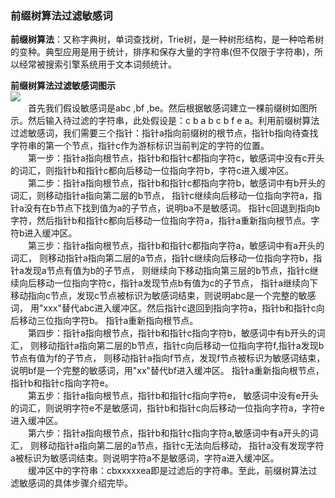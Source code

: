 ### 前缀树算法过滤敏感词  

**前缀树算法**：又称字典树，单词查找树，Trie树，是一种树形结构，是一种哈希树的变种。典型应用是用于统计，排序和保存大量的字符串(但不仅限于字符串)，所以经常被搜索引擎系统用于文本词频统计。   

**前缀树算法过滤敏感词图示**  
![](https://github.com/zhuqianqian1996/Technology/blob/master/%E5%9B%BE%E7%89%87/2.bmp)  
&emsp;&emsp;首先我们假设敏感词是abc ,bf ,be。然后根据敏感词建立一棵前缀树如图所示。然后输入待过滤的字符串，此处假设是：c b a b c b f e a。利用前缀树算法过滤敏感词，我们需要三个指针：指针a指向前缀树的根节点，指针b指向待查找字符串的第一个节点，指针c作为游标标识当前判定的字符的位置。  
&emsp;&emsp;第一步：指针a指向根节点，指针b和指针c都指向字符c，敏感词中没有c开头的词汇，则指针b和指针c都向后移动一位指向字符b，字符c进入缓冲区。  
&emsp;&emsp;第二步：指针a指向根节点，指针b和指针c都指向字符b，敏感词中有b开头的词汇，则移动指针a指向第二层的b节点，
指针c继续向后移动一位指向字符a，指针a没有在b节点下找到值为a的子节点，说明ba不是敏感词。
指针c回退到指向b字符，然后指针b和指针c都向后移动一位指向字符a，指针a重新指向根节点。字符b进入缓冲区。  
&emsp;&emsp;第三步：指针a指向根节点，指针b和指针c都指向字符a，敏感词中有a开头的词汇，
则移动指针a指向第二层的a节点，指针c继续向后移动一位指向字符b，指针a发现a节点有值为b的子节点，
则继续向下移动指向第三层的b节点，指针c继续向后移动一位指向字符c，指针a发现节点b有值为c的子节点，
指针a继续向下移动指向c节点，发现c节点被标识为敏感词结束，则说明abc是一个完整的敏感词，
用"xxx"替代abc进入缓冲区。然后指针c退回到指向字符a，指针b和指针c向后移动三位指向字符b。
指针a重新指向根节点。  
&emsp;&emsp;第四步：指针a指向根节点，指针b和指针c指向字符b，敏感词中有b开头的词汇，
则移动指针a指向第二层的b节点，指针c向后移动一位指向字符f,指针a发现b节点有值为f的子节点，
则移动指针a指向f节点，发现f节点被标识为敏感词结束，说明bf是一个完整的敏感词，用"xx"替代bf进入缓冲区。
指针a重新指向根节点，指针b和指针c指向字符e。    
&emsp;&emsp;第五步：指针a指向根节点，指针b和指针c指向字符e，
敏感词中没有e开头的词汇，则说明字符e不是敏感词，指针b和指针c向后移动一位指向字符a，字符e进入缓冲区。  
&emsp;&emsp;第六步：指针a指向根节点，指针b和指针c指向字符a,敏感词中有a开头的词汇， 则移动指针a指向第二层的a节点，指针c无法向后移动，
指针a没有发现字符a被标识为敏感词结束。则说明字符a不是敏感词，字符a进入缓冲区。  
&emsp;&emsp;缓冲区中的字符串：cbxxxxxea即是过滤后的字符串。至此，前缀树算法过滤敏感词的具体步骤介绍完毕。
